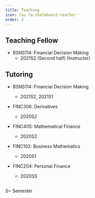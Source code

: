 ```yaml
---
title: Teaching
icon: fas fa-chalkboard-teacher
order: 2
---
```

## Teaching Fellow
- BSNS114: Financial Decision Making
  - 2021S2 (Second half) (Instructor)

## Tutoring
- BSNS114: Financial Decision Making
  - 2021S2, 2021S1
  
- FINC306: Derivatives
  - 2020S2
  
- FINC405: Mathematical Finance
  - 2020S2

- FINC102: Business Mathematics
  - 2020S1

- FINC204: Personal Finance
  - 2020SS

##
S= Semester
